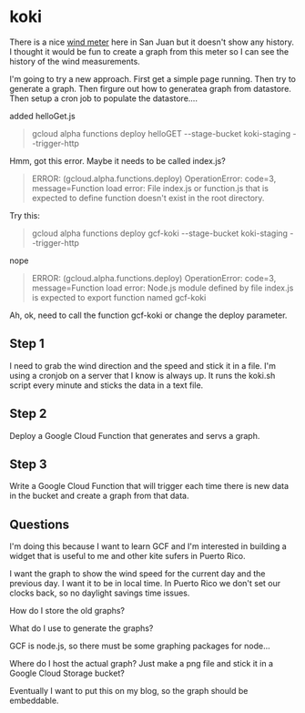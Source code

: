 # koki

There is a nice [wind meter](http://www.weatherlink.com/user/cokikite/index.php?view=main&headers=1) here in San Juan but it 
doesn't show any history.  I thought it would be fun to create a graph from this meter so I can see the history
of the wind measurements.

I'm going to try a new approach.  First get a simple page running.  Then try to generate a graph. Then firgure out 
how to generatea  graph from datastore.  Then setup a cron job to populate the datastore....


added helloGet.js

> gcloud alpha functions deploy helloGET --stage-bucket koki-staging --trigger-http

Hmm, got this error.  Maybe it needs to be called index.js? 

> ERROR: (gcloud.alpha.functions.deploy) OperationError: code=3, message=Function load error: File index.js or function.js that is expected to define function doesn't exist in the root directory.

Try this:

> gcloud alpha functions deploy gcf-koki --stage-bucket koki-staging --trigger-http

nope

> ERROR: (gcloud.alpha.functions.deploy) OperationError: code=3, message=Function load error: Node.js module defined by file index.js is expected to export function named gcf-koki

Ah, ok, need to call the function gcf-koki or change the deploy parameter.


## Step 1

I need to grab the wind direction and the speed and stick it in a file.  I'm using a cronjob on a server that I know
is always up.  It runs the koki.sh script every minute and sticks the data in a text file.

## Step 2

Deploy a Google Cloud Function that generates and servs a graph.


## Step 3

Write a Google Cloud Function that will trigger each time there is new data in the bucket and create a graph from
that data.

## Questions

I'm doing this because I want to learn GCF and I'm interested in building a widget that is useful to me and other
kite sufers in Puerto Rico.  

I want the graph to show the wind speed for the current day and the previous day.  I want it to be in local time.
In Puerto Rico we don't set our clocks back, so no daylight savings time issues.  

How do I store the old graphs?

What do I use to generate the graphs?  

GCF is node.js, so there must be some graphing packages for node...

Where do I host the actual graph?  Just make a png file and stick it in a Google Cloud Storage bucket?

Eventually I want to put this on my blog, so the graph should be embeddable.  

